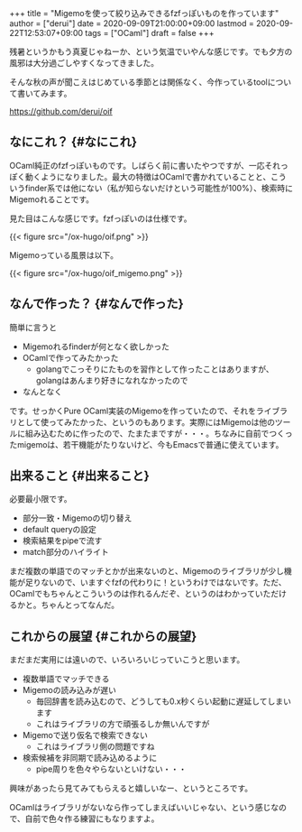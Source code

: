 +++
title = "Migemoを使って絞り込みできるfzfっぽいものを作っています"
author = ["derui"]
date = 2020-09-09T21:00:00+09:00
lastmod = 2020-09-22T12:53:07+09:00
tags = ["OCaml"]
draft = false
+++

残暑というかもう真夏じゃねーか、という気温でいやんな感じです。でも夕方の風邪は大分過ごしやすくなってきました。

そんな秋の声が聞こえはじめている季節とは関係なく、今作っているtoolについて書いてみます。

<https://github.com/derui/oif>

<!--more-->


## なにこれ？ {#なにこれ}

OCaml純正のfzfっぽいものです。しばらく前に書いたやつですが、一応それっぽく動くようになりました。最大の特徴はOCamlで書かれていることと、こういうfinder系では他にない（私が知らないだけという可能性が100%）、検索時にMigemoれることです。

見た目はこんな感じです。fzfっぽいのは仕様です。

{{< figure src="/ox-hugo/oif.png" >}}

Migemoっている風景は以下。

{{< figure src="/ox-hugo/oif_migemo.png" >}}


## なんで作った？ {#なんで作った}

簡単に言うと

-   Migemoれるfinderが何となく欲しかった
-   OCamlで作ってみたかった
    -   golangでこっそりにたものを習作として作ったことはありますが、golangはあんまり好きになれなかったので
-   なんとなく

です。せっかくPure OCaml実装のMigemoを作っていたので、それをライブラリとして使ってみたかった、というのもあります。実際にはMigemoは他のツールに組み込むために作ったので、たまたまですが・・・。ちなみに自前でつくったmigemoは、若干機能がたりないけど、今もEmacsで普通に使えています。


## 出来ること {#出来ること}

必要最小限です。

-   部分一致・Migemoの切り替え
-   default queryの設定
-   検索結果をpipeで流す
-   match部分のハイライト

まだ複数の単語でのマッチとかが出来ないのと、Migemoのライブラリが少し機能が足りないので、いますぐfzfの代わりに！というわけではないです。ただ、OCamlでもちゃんとこういうのは作れるんだぞ、というのはわかっていただけるかと。ちゃんとってなんだ。


## これからの展望 {#これからの展望}

まだまだ実用には遠いので、いろいろいじっていこうと思います。

-   複数単語でマッチできる
-   Migemoの読み込みが遅い
    -   毎回辞書を読み込むので、どうしても0.x秒くらい起動に遅延してしまいます
    -   これはライブラリの方で頑張るしか無いんですが
-   Migemoで送り仮名で検索できない
    -   これはライブラリ側の問題ですね
-   検索候補を非同期で読み込めるように
    -   pipe周りを色々やらないといけない・・・

興味があったら見てみてもらえると嬉しいなー、というところです。

OCamlはライブラリがないなら作ってしまえばいいじゃない、という感じなので、自前で色々作る練習にもなりますよ。
